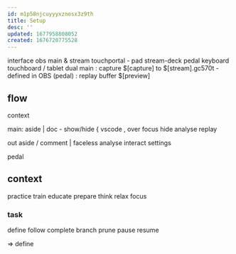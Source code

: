 ```yaml
---
id: m1p58njcuyyyxznosx3z9th
title: Setup
desc: ''
updated: 1677958808052
created: 1676720775528
---
```


interface
  obs main & stream
  touchportal - pad
  stream-deck pedal
  keyboard
  touchboard / tablet
dual
  main
    : capture $[capture] to $[stream].gc570t
      - defined in OBS (pedal)
    : replay buffer $[preview]

## flow
context

main:
  aside
    | 
  doc
    - show/hide
      { vscode
      , 
  over
  focus
  hide
  analyse
  replay

out
  aside / comment
    | faceless
  analyse
  interact
  settings

pedal
  

## context
practice
train
educate
prepare
think
relax
focus

### task
define
follow
complete
branch
prune
pause
  resume

=> define 
